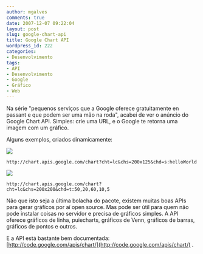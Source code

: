 ```yaml
---
author: mgalves
comments: true
date: 2007-12-07 09:22:04
layout: post
slug: google-chart-api
title: Google Chart API
wordpress_id: 222
categories:
- Desenvolvimento
tags:
- API
- Desenvolvimento
- Google
- Gráfico
- Web
---
```


Na série "pequenos serviços que a Google oferece gratuitamente en passant e que podem ser uma mão na roda", acabei de ver o anúncio do Google Chart API. Simples: crie uma URL, e o Google te retorna uma imagem com um gráfico.

Alguns exemplos, criados dinamicamente:

![](http://chart.apis.google.com/chart?cht=lc&chs=200x125&chd=s:helloWorld)

`http://chart.apis.google.com/chart?cht=lc&chs=200x125&chd=s:helloWorld`

![](http://chart.apis.google.com/chart?cht=lc&chs=200x200&chd=t:50,20,60,10,5)

`http://chart.apis.google.com/chart?cht=lc&chs=200x200&chd=t:50,20,60,10,5`

Não que isto seja a última bolacha do pacote, existem muitas boas APIs para gerar gráficos por aí open source. Mas pode ser útil para quem não pode instalar coisas no servidor e precisa de gráficos simples. A API oferece gráficos de linha, puiecharts, gráficos de Venn, gráficos de barras, gráficos de pontos e outros.

E a API está bastante bem documentada: [http://code.google.com/apis/chart/](http://code.google.com/apis/chart/) .
